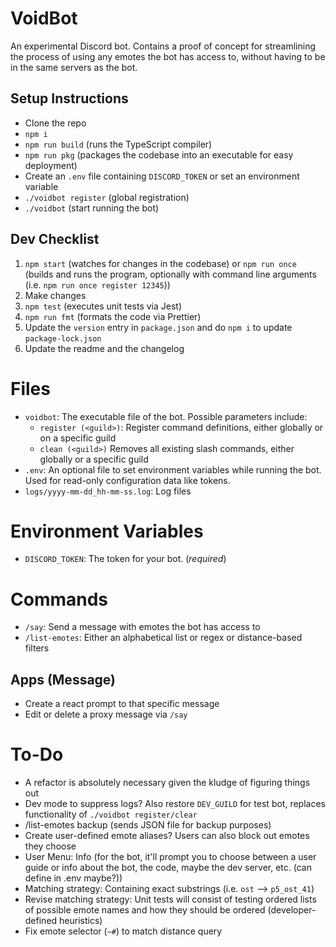 # VoidBot

An experimental Discord bot. Contains a proof of concept for streamlining the process of using any emotes the bot has access to, without having to be in the same servers as the bot.

## Setup Instructions

- Clone the repo
- `npm i`
- `npm run build` (runs the TypeScript compiler)
- `npm run pkg` (packages the codebase into an executable for easy deployment)
- Create an `.env` file containing `DISCORD_TOKEN` or set an environment variable
- `./voidbot register` (global registration)
- `./voidbot` (start running the bot)

## Dev Checklist

1. `npm start` (watches for changes in the codebase) or `npm run once` (builds and runs the program, optionally with command line arguments (i.e. `npm run once register 12345`))
2. Make changes
3. `npm test` (executes unit tests via Jest)
4. `npm run fmt` (formats the code via Prettier)
5. Update the `version` entry in `package.json` and do `npm i` to update `package-lock.json`
6. Update the readme and the changelog

# Files

- `voidbot`: The executable file of the bot. Possible parameters include:
	- `register (<guild>)`: Register command definitions, either globally or on a specific guild
	- `clean (<guild>)` Removes all existing slash commands, either globally or a specific guild
- `.env`: An optional file to set environment variables while running the bot. Used for read-only configuration data like tokens.
- `logs/yyyy-mm-dd_hh-mm-ss.log`: Log files

# Environment Variables

- `DISCORD_TOKEN`: The token for your bot. (_required_)

# Commands

- `/say`: Send a message with emotes the bot has access to
- `/list-emotes`: Either an alphabetical list or regex or distance-based filters

## Apps (Message)

- Create a react prompt to that specific message
- Edit or delete a proxy message via `/say`

# To-Do

- A refactor is absolutely necessary given the kludge of figuring things out
- Dev mode to suppress logs? Also restore `DEV_GUILD` for test bot, replaces functionality of `./voidbot register/clear`
- /list-emotes backup (sends JSON file for backup purposes)
- Create user-defined emote aliases? Users can also block out emotes they choose
- User Menu: Info (for the bot, it'll prompt you to choose between a user guide or info about the bot, the code, maybe the dev server, etc. (can define in .env maybe?))
- Matching strategy: Containing exact substrings (i.e. `ost` --> `p5_ost_41`)
- Revise matching strategy: Unit tests will consist of testing ordered lists of possible emote names and how they should be ordered (developer-defined heuristics)
- Fix emote selector (`~#`) to match distance query
